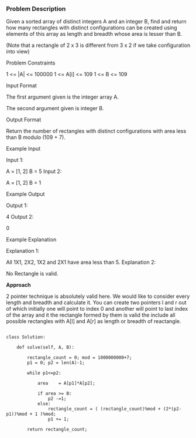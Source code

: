 ### Problem Description

Given a sorted array of distinct integers A and an integer B, find and return how many rectangles with distinct configurations can be created using elements of this array as length and breadth whose area is lesser than B.

(Note that a rectangle of 2 x 3 is different from 3 x 2 if we take configuration into view)



Problem Constraints

1 <= |A| <= 100000
1 <= A[i] <= 109
1 <= B <= 109



Input Format

The first argument given is the integer array A.

The second argument given is integer B.



Output Format

Return the number of rectangles with distinct configurations with area less than B modulo (109 + 7).



Example Input

Input 1:

 A = [1, 2]
 B = 5
Input 2:

 A = [1, 2]
 B = 1


Example Output

Output 1:

 4
Output 2:

 0


Example Explanation

Explanation 1:

 All 1X1, 2X2, 1X2 and 2X1 have area less than 5.
Explanation 2:

 No Rectangle is valid.
 
 
 **Approach**
 
 2 pointer technique is absolutely valid here.
We would like to consider every length and breadth and calculate it.
You can create two pointers l and r out of which initially one will point to index 0 and
another will point to last index of the array and it the rectangle formed by them is
valid the include all possible rectangles with A[l] and A[r] as length or breadth of reactangle.

```

class Solution:

    def solve(self, A, B):

        rectangle_count = 0; mod = 1000000000+7;
        p1 = 0; p2 = len(A)-1;

        while p1<=p2:
            
            area    = A[p1]*A[p2];

            if area >= B:
                p2 -=1;
            else:
                rectangle_count = ( (rectangle_count)%mod + (2*(p2-p1))%mod + 1 )%mod;
                p1 += 1;
        
        return rectangle_count;




```
